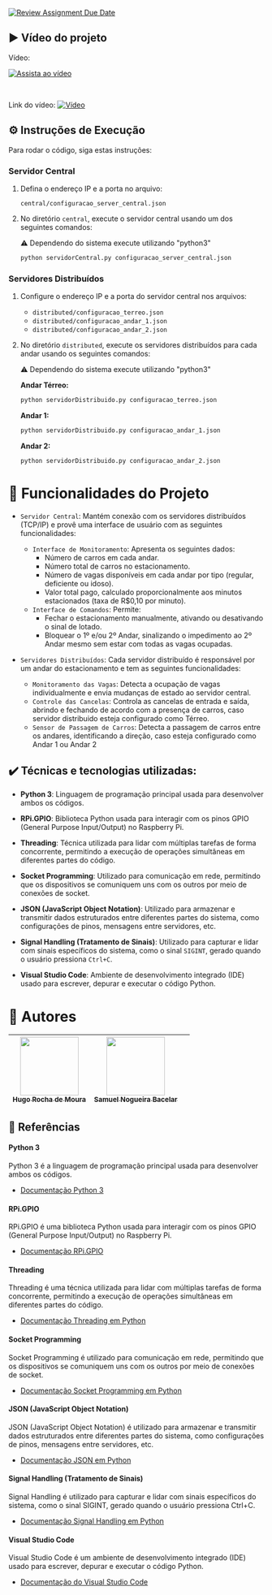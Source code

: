 [![Review Assignment Due Date](https://classroom.github.com/assets/deadline-readme-button-24ddc0f5d75046c5622901739e7c5dd533143b0c8e959d652212380cedb1ea36.svg)](https://classroom.github.com/a/SmCo-Bsf)

## ▶️ Vídeo do projeto

Vídeo:

 [![Assista ao vídeo](https://img.youtube.com/vi/EY7vk2tB9ho/0.jpg)](https://www.youtube.com/watch?v=EY7vk2tB9ho)


</br>

Link do vídeo: [![Vídeo](https://img.shields.io/badge/-Vídeo-red)](https://youtu.be/EY7vk2tB9ho)



## ⚙️ Instruções de Execução

Para rodar o código, siga estas instruções:

### Servidor Central

1. Defina o endereço IP e a porta no arquivo:
   
   `central/configuracao_server_central.json`

2. No diretório `central`, execute o servidor central usando um dos seguintes comandos:

    ⚠️ Dependendo do sistema execute utilizando "python3"

   ```bash
   python servidorCentral.py configuracao_server_central.json
   ```

### Servidores Distribuídos

1. Configure o endereço IP e a porta do servidor central nos arquivos:

   - `distributed/configuracao_terreo.json`
   - `distributed/configuracao_andar_1.json`
   - `distributed/configuracao_andar_2.json`

2. No diretório `distributed`, execute os servidores distribuídos para cada andar usando os seguintes comandos:
    
    ⚠️ Dependendo do sistema execute utilizando "python3"

   **Andar Térreo:**

   ```bash
   python servidorDistribuido.py configuracao_terreo.json
   ```

   **Andar 1:**

   ```bash
   python servidorDistribuido.py configuracao_andar_1.json
   ```

   **Andar 2:**

   ```bash
   python servidorDistribuido.py configuracao_andar_2.json
   ```





# 🔨 Funcionalidades do Projeto

- `Servidor Central`: Mantém conexão com os servidores distribuídos (TCP/IP) e provê uma interface de usuário com as seguintes funcionalidades:
  - `Interface de Monitoramento`: Apresenta os seguintes dados:
    - Número de carros em cada andar.
    - Número total de carros no estacionamento.
    - Número de vagas disponíveis em cada andar por tipo (regular, deficiente ou idoso).
    - Valor total pago, calculado proporcionalmente aos minutos estacionados (taxa de R$0,10 por minuto).
  - `Interface de Comandos`: Permite:
    - Fechar o estacionamento manualmente, ativando ou desativando o sinal de lotado.
    - Bloquear o 1º e/ou 2º Andar, sinalizando o impedimento ao 2º Andar mesmo sem estar com todas as vagas ocupadas.
    
- `Servidores Distribuídos`: Cada servidor distribuído é responsável por um andar do estacionamento e tem as seguintes funcionalidades:
  - `Monitoramento das Vagas`: Detecta a ocupação de vagas individualmente e envia mudanças de estado ao servidor central.
  - `Controle das Cancelas`: Controla as cancelas de entrada e saída, abrindo e fechando de acordo com a presença de carros, caso servidor distribuido esteja configurado como Térreo.
  - `Sensor de Passagem de Carros`: Detecta a passagem de carros entre os andares, identificando a direção, caso esteja configurado como Andar 1 ou Andar 2


## ✔️ Técnicas e tecnologias utilizadas:

- **Python 3**: Linguagem de programação principal usada para desenvolver ambos os códigos.
  
- **RPi.GPIO**: Biblioteca Python usada para interagir com os pinos GPIO (General Purpose Input/Output) no Raspberry Pi.

- **Threading**: Técnica utilizada para lidar com múltiplas tarefas de forma concorrente, permitindo a execução de operações simultâneas em diferentes partes do código.

- **Socket Programming**: Utilizado para comunicação em rede, permitindo que os dispositivos se comuniquem uns com os outros por meio de conexões de socket.

- **JSON (JavaScript Object Notation)**: Utilizado para armazenar e transmitir dados estruturados entre diferentes partes do sistema, como configurações de pinos, mensagens entre servidores, etc.

- **Signal Handling (Tratamento de Sinais)**: Utilizado para capturar e lidar com sinais específicos do sistema, como o sinal `SIGINT`, gerado quando o usuário pressiona `Ctrl+C`.

- **Visual Studio Code**: Ambiente de desenvolvimento integrado (IDE) usado para escrever, depurar e executar o código Python. 


# 👥  Autores

| [<img loading="lazy" src="https://avatars.githubusercontent.com/u/54285732?v=4" width=115><br><sub>Hugo Rocha de Moura</sub>](https://github.com/hugorochaffs) |  [<img loading="lazy" src="https://avatars.githubusercontent.com/u/48574832?v=4" width=115><br><sub>Samuel Nogueira Bacelar</sub>](https://github.com/SamuelNoB) | |
| :---: | :---: | :---: |



## 🔖 Referências


#### Python 3
Python 3 é a linguagem de programação principal usada para desenvolver ambos os códigos.

- [Documentação Python 3 ](https://docs.python.org/3/)



#### RPi.GPIO
RPi.GPIO é uma biblioteca Python usada para interagir com os pinos GPIO (General Purpose Input/Output) no Raspberry Pi.

- [Documentação RPi.GPIO](https://sourceforge.net/p/raspberry-gpio-python/wiki/Examples/)

#### Threading
Threading é uma técnica utilizada para lidar com múltiplas tarefas de forma concorrente, permitindo a execução de operações simultâneas em diferentes partes do código.

- [Documentação Threading em Python](https://docs.python.org/3/library/threading.html)

#### Socket Programming
Socket Programming é utilizado para comunicação em rede, permitindo que os dispositivos se comuniquem uns com os outros por meio de conexões de socket.

- [Documentação Socket Programming em Python](https://docs.python.org/3/library/socket.html)

#### JSON (JavaScript Object Notation)
JSON (JavaScript Object Notation) é utilizado para armazenar e transmitir dados estruturados entre diferentes partes do sistema, como configurações de pinos, mensagens entre servidores, etc.

- [Documentação JSON em Python](https://docs.python.org/3/library/json.html)

#### Signal Handling (Tratamento de Sinais)
Signal Handling é utilizado para capturar e lidar com sinais específicos do sistema, como o sinal SIGINT, gerado quando o usuário pressiona Ctrl+C.

- [Documentação Signal Handling em Python](https://docs.python.org/3/library/signal.html)

#### Visual Studio Code
Visual Studio Code é um ambiente de desenvolvimento integrado (IDE) usado para escrever, depurar e executar o código Python.

- [Documentação do Visual Studio Code](https://code.visualstudio.com/docs)


